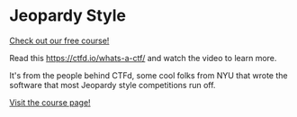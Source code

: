 # Jeopardy Style

[Check out our free course!](https://academy.hoppersroppers.org/mod/page/view.php?id=552)

Read this <https://ctfd.io/whats-a-ctf/> and watch the video to learn more.

It's from the people behind CTFd, some cool folks from NYU that wrote the software that most Jeopardy style competitions run off.


[Visit the course page!](https://academy.hoppersroppers.org/mod/page/view.php?id=552) 
